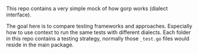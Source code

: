 
This repo contains a very simple mock of how gorp works (dialect interface).

The goal here is to compare testing frameworks and approaches. Especially how to use context to run the same tests with different dialects.
Each folder in this repo contains a testing strategy, normally those `_test.go` files would reside in the main package.